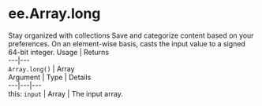  
#  ee.Array.long
Stay organized with collections  Save and categorize content based on your preferences. 
On an element-wise basis, casts the input value to a signed 64-bit integer. Usage | Returns  
---|---  
`Array.long()` | Array  
Argument | Type | Details  
---|---|---  
this: `input` | Array | The input array.  
